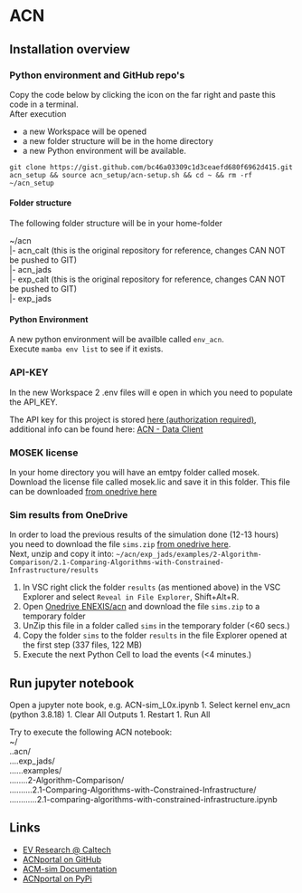 # ACN

## Installation overview

### Python environment and GitHub repo's

Copy the code below by clicking the icon on the far right and paste this code in a terminal.  
After execution   
- a new Workspace will be opened
- a new folder structure will be in the home directory
- a new Python environment will be available.

```
git clone https://gist.github.com/bc46a03309c1d3ceaefd680f6962d415.git acn_setup && source acn_setup/acn-setup.sh && cd ~ && rm -rf ~/acn_setup
```

#### Folder structure

The following folder structure will be in your home-folder  

~/acn  
 |- acn_calt     (this is the original repository for reference, changes CAN NOT be pushed to GIT)  
 |- acn_jads  
 |- exp_calt     (this is the original repository for reference, changes CAN NOT be pushed to GIT)  
 |- exp_jads  

#### Python Environment
A new python environment will be availble called ```env_acn```.  
Execute ```mamba env list``` to see if it exists.

### API-KEY

In the new Workspace 2 .env files will e open in which you need to populate the API_KEY.  

The API key for this project is stored [here (authorization required)](https://1drv.ms/t/s!AiogHeTeve1hjvo-_7UAopYbxRS1qQ?e=LKaLS9), additional info can be found here: [ACN - Data Client][acn_api]  

### MOSEK license

In your home directory you will have an emtpy folder called mosek.  
Download the license file called mosek.lic and save it in this folder. This file can be downloaded [from onedrive here][mosek_lic]  

### Sim results from OneDrive

In order to load the previous results of the simulation done (12-13 hours) you need to download the file ``sims.zip`` [from onedrive here][sim_results].  
Next, unzip and copy it into: 
``~/acn/exp_jads/examples/2-Algorithm-Comparison/2.1-Comparing-Algorithms-with-Constrained-Infrastructure/results``

1. In VSC right click the folder ``results`` (as mentioned above) in the VSC Explorer and select ```Reveal in File Explorer```, Shift+Alt+R. 
1. Open [Onedrive ENEXIS/acn][sim_results] and download the file ``sims.zip`` to a temporary folder
1. UnZip this file in a folder called ``sims`` in the temporary folder (<60 secs.)
1. Copy the folder ``sims`` to the folder ``results`` in the file Explorer opened at the first step (337 files, 122 MB)
1. Execute the next Python Cell to load the events (<4 minutes.)

## Run jupyter notebook

Open a jupyter note book, e.g. ACN-sim_L0x.ipynb
    1. Select kernel env_acn (python 3.8.18)
    1. Clear All Outputs 
    1. Restart
    1. Run All

Try to execute the following ACN notebook:  
~/  
..acn/  
....exp_jads/  
......examples/  
........2-Algorithm-Comparison/  
..........2.1-Comparing-Algorithms-with-Constrained-Infrastructure/  
............2.1-comparing-algorithms-with-constrained-infrastructure.ipynb  

## Links

- [EV Research @ Caltech][def]  
- [ACNportal on GitHub][acnportal]  
- [ACM-sim Documentation][ACM-sim]  
- [ACNportal on PyPi][acn_portal_pypi]  

[def]:             https://ev.caltech.edu/index
[acnportal]:       https://github.com/zach401/acnportal
[ACM-sim]:         https://acnportal.readthedocs.io/en/latest/
[acn_portal_pypi]: https://pypi.org/project/acnportal/
[conda_yml]:       https://docs.conda.io/projects/conda/en/latest/user-guide/tasks/manage-environments.html#creating-an-environment-from-an-environment-yml-file
[mosek_lic]: https://1drv.ms/u/s!AiogHeTeve1hjvpAHK-FCdqT2ikhfQ?e=DM0Uxm
[sim_results]: https://1drv.ms/u/s!AiogHeTeve1hj4MPKhNDWJn26EDWoQ?e=XdZ8Ev
[vsc_python_int]:  https://code.visualstudio.com/docs/python/environments#_working-with-python-interpreters
[vsc_conda_env]:   https://code.visualstudio.com/docs/python/environments#_create-a-conda-environment-in-the-terminal
[acn_api]:         https://acnportal.readthedocs.io/en/latest/acndata/data_client.html

